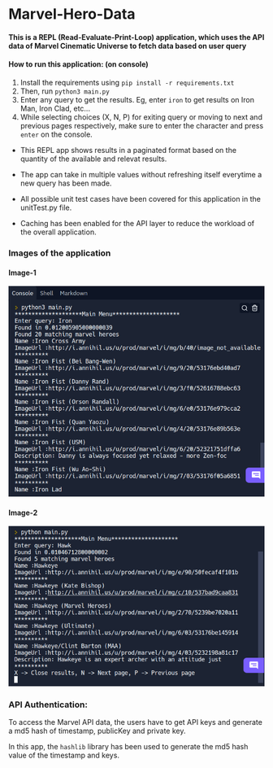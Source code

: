 # Marvel-Hero-Data

<h4> This is a REPL (Read-Evaluate-Print-Loop) application, which uses the API data of Marvel Cinematic Universe to fetch data based on user query </h4>

  <h4> How to run this application: (on console)</h4>
  
  1) Install the requirements using ```pip install -r requirements.txt```
  2) Then, run ```python3 main.py```
  3) Enter any query to get the results. Eg, enter ```iron``` to get results on Iron Man, Iron Clad, etc...
  4) While selecting choices (X, N, P) for exiting query or moving to next and previous pages respectively, make sure to enter the character and press ```enter``` on the console.

* This REPL app shows results in a paginated format based on the quantity of the available and relevat results.

* The app can take in multiple values without refreshing itself everytime a new query has been made.

* All possible unit test cases have been covered for this application in the unitTest.py file.

* Caching has been enabled for the API layer to reduce the workload of the overall application.

<h3> Images of the application </h3>

<h4> Image-1 </h4>

![Image - 1](https://github.com/vasupradharamac/Marvel-Hero-Data/blob/main/images/Terminal%201.png)

<h4> Image-2 </h4>

![Image - 2](https://github.com/vasupradharamac/Marvel-Hero-Data/blob/main/images/Terminal%202.png)

<h3> API Authentication: </h3>

To access the Marvel API data, the users have to get API keys and generate a md5 hash of timestamp, publicKey and private key.

In this app, the  ```hashlib``` library has been used to generate the md5 hash value of the timestamp and keys.
